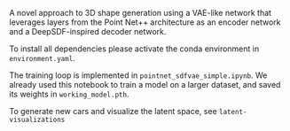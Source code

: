A novel approach to 3D shape generation using a VAE-like network that leverages layers from the Point Net++ architecture as an encoder network and a DeepSDF-inspired decoder network.

To install all dependencies please activate the conda environment in `environment.yaml`. 

The training loop is implemented in `pointnet_sdfvae_simple.ipynb`. We already used this notebook to train a model on a larger dataset, and saved its weights in `working_model.pth`.

To generate new cars and visualize the latent space, see `latent-visualizations`
